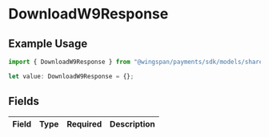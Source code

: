 # DownloadW9Response

## Example Usage

```typescript
import { DownloadW9Response } from "@wingspan/payments/sdk/models/shared";

let value: DownloadW9Response = {};
```

## Fields

| Field       | Type        | Required    | Description |
| ----------- | ----------- | ----------- | ----------- |